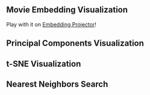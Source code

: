 Movie Embedding Visualization
-----------------------------

Play with it on [Embedding Projector](https://projector.tensorflow.org/?config=https://raw.githubusercontent.com/davpinto/movie-similarity/master/embedding_projector_config.json)!

## Principal Components Visualization

## t-SNE Visualization

## Nearest Neighbors Search
